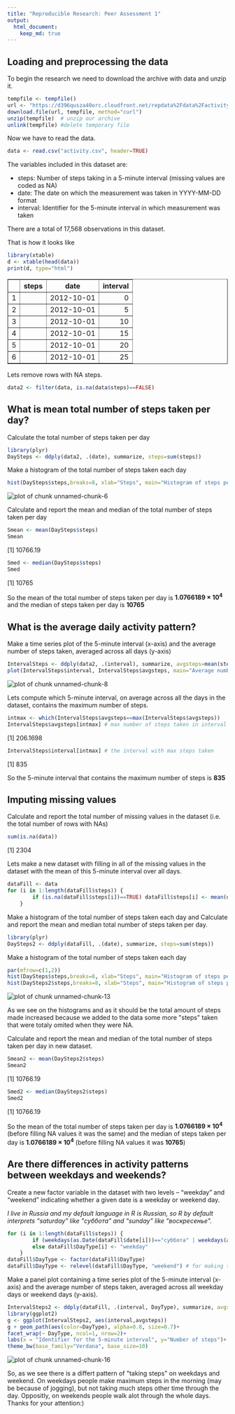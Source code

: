 ```yaml
---
title: "Reproducible Research: Peer Assessment 1"
output: 
  html_document:
    keep_md: true
---
```



## Loading and preprocessing the data

To begin the research we need to download the archive with data and unzip it.


```r
tempfile <- tempfile()
url <- "https://d396qusza40orc.cloudfront.net/repdata%2Fdata%2Factivity.zip"
download.file(url, tempfile, method="curl")
unzip(tempfile)  # unzip our archive
unlink(tempfile) #delete temporary file
```

Now we have to read the data.


```r
data <- read.csv("activity.csv", header=TRUE)
```

The variables included in this dataset are:

* steps: Number of steps taking in a 5-minute interval (missing values are coded as NA)
* date: The date on which the measurement was taken in YYYY-MM-DD format
* interval: Identifier for the 5-minute interval in which measurement was taken

There are a total of 17,568 observations in this dataset.

That is how it looks like

```r
library(xtable)
d <- xtable(head(data))
print(d, type="html")
```

<!-- html table generated in R 3.1.2 by xtable 1.7-4 package -->
<!-- Thu Apr  9 00:24:42 2015 -->
<table border=1>
<tr> <th>  </th> <th> steps </th> <th> date </th> <th> interval </th>  </tr>
  <tr> <td align="right"> 1 </td> <td align="right">  </td> <td> 2012-10-01 </td> <td align="right">   0 </td> </tr>
  <tr> <td align="right"> 2 </td> <td align="right">  </td> <td> 2012-10-01 </td> <td align="right">   5 </td> </tr>
  <tr> <td align="right"> 3 </td> <td align="right">  </td> <td> 2012-10-01 </td> <td align="right">  10 </td> </tr>
  <tr> <td align="right"> 4 </td> <td align="right">  </td> <td> 2012-10-01 </td> <td align="right">  15 </td> </tr>
  <tr> <td align="right"> 5 </td> <td align="right">  </td> <td> 2012-10-01 </td> <td align="right">  20 </td> </tr>
  <tr> <td align="right"> 6 </td> <td align="right">  </td> <td> 2012-10-01 </td> <td align="right">  25 </td> </tr>
   </table>

Lets remove rows with NA steps.

```r
data2 <- filter(data, is.na(data$steps)==FALSE)
```



## What is mean total number of steps taken per day?
Calculate the total number of steps taken per day


```r
library(plyr)
DaySteps <- ddply(data2, .(date), summarize, steps=sum(steps))
```

Make  a histogram of the total number of steps taken each day


```r
hist(DaySteps$steps,breaks=8, xlab="Steps", main="Histogram of steps per day")
```

![plot of chunk unnamed-chunk-6](figure/unnamed-chunk-6-1.png) 

Calculate and report the mean and median of the total number of steps taken per day

```r
Smean <- mean(DaySteps$steps)
Smean
```

[1] 10766.19

```r
Smed <- median(DaySteps$steps)
Smed
```

[1] 10765

So the mean of the total number of steps taken per day is **1.0766189 &times; 10<sup>4</sup>** and the median of steps taken per day is **10765**

## What is the average daily activity pattern?

Make a time series plot of the 5-minute interval (x-axis) and the average number of steps taken, averaged across all days (y-axis)


```r
IntervalSteps <- ddply(data2, .(interval), summarize, avgsteps=mean(steps))
plot(IntervalSteps$interval, IntervalSteps$avgsteps, main="Average number of steps taken by time interval", type="l", xlab="Identifier for the 5-minute interval", ylab="Number of steps taken")
```

![plot of chunk unnamed-chunk-8](figure/unnamed-chunk-8-1.png) 

Lets compute which 5-minute interval, on average across all the days in the dataset, contains the maximum number of steps.

```r
intmax <- which(IntervalSteps$avgsteps==max(IntervalSteps$avgsteps))
IntervalSteps$avgsteps[intmax] # max number of steps taken in interval
```

[1] 206.1698

```r
IntervalSteps$interval[intmax] # the interval with max steps taken
```

[1] 835

So the 5-minute interval that contains the maximum number of steps is **835**

## Imputing missing values

Calculate and report the total number of missing values in the dataset (i.e. the total number of rows with NAs)

```r
sum(is.na(data))
```

[1] 2304

Lets make a new dataset with filling in all of the missing values in the dataset with the mean of this 5-minute interval over all days.


```r
dataFill <- data
for (i in 1:length(dataFill$steps)) {
        if (is.na(dataFill$steps[i])==TRUE) dataFill$steps[i] <- mean(dataFill$steps[data$interval==dataFill$interval[i]], na.rm=TRUE)
    }
```

Make a histogram of the total number of steps taken each day and Calculate and report the mean and median total number of steps taken per day.


```r
library(plyr)
DaySteps2 <- ddply(dataFill, .(date), summarize, steps=sum(steps))
```

Make  a histogram of the total number of steps taken each day


```r
par(mfrow=c(1,2))
hist(DaySteps$steps,breaks=8, xlab="Steps", main="Histogram of steps per day with NA values", ylim=c(0,25))
hist(DaySteps2$steps,breaks=8, xlab="Steps", main="Histogram of steps per day with filled NA values", ylim=c(0,25))
```

![plot of chunk unnamed-chunk-13](figure/unnamed-chunk-13-1.png) 


As we see on the histograms and as it should be the total amount of steps made increased because we added to the data some more "steps" taken that were totaly omited when they were NA.

Calculate and report the mean and median of the total number of steps taken per day in new dataset.

```r
Smean2 <- mean(DaySteps2$steps)
Smean2
```

[1] 10766.19

```r
Smed2 <- median(DaySteps2$steps)
Smed2
```

[1] 10766.19

So the mean of the total number of steps taken per day is **1.0766189 &times; 10<sup>4</sup>** (before filling NA values it was the same) and the median of steps taken per day is **1.0766189 &times; 10<sup>4</sup>** (before filling NA values it was **10765**)

## Are there differences in activity patterns between weekdays and weekends?

Create a new factor variable in the dataset with two levels – “weekday” and “weekend” indicating whether a given date is a weekday or weekend day.

*I live in Russia and my default language in R is Russian, so R by default interprets "saturday" like "суббота" and "sunday" like "воскресенье".*



```r
for (i in 1:length(dataFill$steps)) {
        if (weekdays(as.Date(dataFill$date[i]))=="суббота" | weekdays(as.Date(dataFill$date[i]))=="воскресенье") dataFill$DayType[i] <- "weekend"
        else dataFill$DayType[i] <- "weekday"
    }
dataFill$DayType <- factor(dataFill$DayType)
dataFill$DayType <- relevel(dataFill$DayType, "weekend") # for making the weekend the first level of factor
```
    
    
Make a panel plot containing a time series plot of the 5-minute interval (x-axis) and the average number of steps taken, averaged across all weekday days or weekend days (y-axis).


```r
IntervalSteps2 <- ddply(dataFill, .(interval, DayType), summarize, avgsteps=mean(steps))
library(ggplot2)
g <- ggplot(IntervalSteps2, aes(interval,avgsteps))
g + geom_path(aes(color=DayType), alpha=0.8, size=0.7)+
facet_wrap(~ DayType, ncol=1, nrow=2)+
labs(x = "Identifier for the 5-minute interval", y="Number of steps")+
theme_bw(base_family="Verdana", base_size=10)
```

![plot of chunk unnamed-chunk-16](figure/unnamed-chunk-16-1.png) 

So, as we see there is a differt pattern of "taking steps" on weekdays and weekend. On weekdays people make maximum steps in the morning (may be because of jogging), but not taking much steps other time through the day. Oppositly, on weekends people walk alot through the whole days. Thanks for your attention:) 
